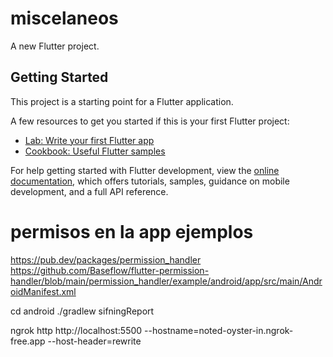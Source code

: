# miscelaneos

A new Flutter project.

## Getting Started

This project is a starting point for a Flutter application.

A few resources to get you started if this is your first Flutter project:

- [Lab: Write your first Flutter app](https://docs.flutter.dev/get-started/codelab)
- [Cookbook: Useful Flutter samples](https://docs.flutter.dev/cookbook)

For help getting started with Flutter development, view the
[online documentation](https://docs.flutter.dev/), which offers tutorials,
samples, guidance on mobile development, and a full API reference.

# permisos en la app ejemplos
https://pub.dev/packages/permission_handler
https://github.com/Baseflow/flutter-permission-handler/blob/main/permission_handler/example/android/app/src/main/AndroidManifest.xml


cd android
./gradlew sifningReport

ngrok http http://localhost:5500 --hostname=noted-oyster-in.ngrok-free.app --host-header=rewrite